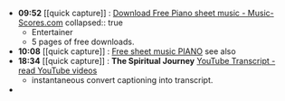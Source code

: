 - **09:52** [[quick capture]] : [Download Free Piano sheet music - Music-Scores.com](https://www.music-scores.com/sheet-music/freeinstrument.php?pageNum_composer=0&totalRows_composer=92&instrument=Piano "Download Free Piano sheet music - Music-Scores.com")
  collapsed:: true
	- Entertainer
	- 5 pages of free downloads.
- **10:08** [[quick capture]] : [Free sheet music PIANO](https://m.free-scores.com/free-sheet-music.php?CATEGORIE=70 "Free sheet music PIANO") see also
- **18:34** [[quick capture]] : **The Spiritual Journey** [YouTube Transcript - read YouTube videos](https://youtubetranscript.com/ "YouTube Transcript - read YouTube videos")
	- instantaneous convert captioning into transcript.
-